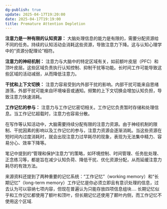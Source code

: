 ```yaml
---
dg-publish: true
update: 2025-04-17T19:20:00
date: 2025-04-17T19:19:00
title: Premature Attention Depletion
---
```


**注意力是一种有限的认知资源：** 大脑处理信息的能力是有限的，需要分配资源给不同的任务。持续的认知活动会消耗这些资源，导致注意力下降。这与认知心理学中的“资源分配理论”相符。

**注意力的神经机制：** 注意力与大脑中的特定区域有关，如前额叶皮层（PFC）和顶叶皮层。这些区域负责执行认知控制、抑制干扰等功能。长时间工作可能导致这些区域的活动减弱，从而降低注意力。

**干扰和上下文切换：** 注意力容易受到内外部干扰的影响。内部干扰可能来自思绪游荡，外部干扰可能来自环境噪音或通知。频繁的上下文切换会增加认知负担，导致注意力快速消耗。

**工作记忆的参与：** 注意力与工作记忆密切相关。工作记忆负责暂时存储和处理信息。当工作记忆超载时，注意力也容易分散。

在写作等认知活动中，大脑需要持续分配有限的注意力资源。由于神经机制的限制、干扰因素的影响以及工作记忆的参与，注意力资源会逐渐消耗。当这些资源在短时间内过度消耗时，就会出现注意力过早耗尽的现象，表现为无法集中精力、容易分心、效率下降等。

笔记中提到的“管理和保护注意力”的策略，如环境控制、时间管理、任务批处理、正念练习等，都是旨在减少认知负荷、降低干扰、优化资源分配，从而延缓注意力耗尽的有效方法。


来源资料还提到了两种重要的记忆系统：“工作记忆”（working memory）和“长期记忆”（long-term memory）工作记忆是你必须立即且有意识处理的信息，过去认为可以容纳七项内容，但现在普遍认为只能存放四项信息组块.... 长期记忆似乎和工作记忆都使用了额叶和顶叶，但长期记忆还使用了颞叶内侧，而工作记忆不使用这个区域.